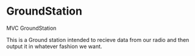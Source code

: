# GroundStation
MVC GroundStation

This is a Ground station intended to recieve data from our radio and then output it in whatever fashion we want.

